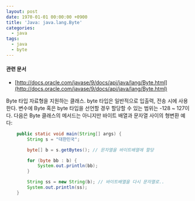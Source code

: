 ```yaml
---
layout: post
date: 1970-01-01 00:00:00 +0900
title: 'Java: java.lang.Byte'
categories:
  - java
tags:
  - java
  - byte
---
```


#### 관련 문서
- [http://docs.oracle.com/javase/9/docs/api/java/lang/Byte.html](http://docs.oracle.com/javase/9/docs/api/java/lang/Byte.html)

Byte 타입 자료형을 지원하는 클래스. byte 타입은 일반적으로 입출력, 전송 시에 사용한다. 변수에 Byte 혹은 byte 타입을 선언할 경우 할당할 수 있는 범위는 -128 ~ 127이다.
다음은 Byte 클래스의 메서드는 아니지만 바이트 배열과 문자열 사이의 형변환 예다:
```java
	public static void main(String[] args) {
	    String s = "대한민국";

	    byte[] b = s.getBytes(); // 문자열을 바이트배열에 할당

	    for (byte bb : b) {
	        System.out.println(bb);
	    }

	    String ss = new String(b); // 바이트배열을 다시 문자열로..
	    System.out.println(ss);
	}
```
